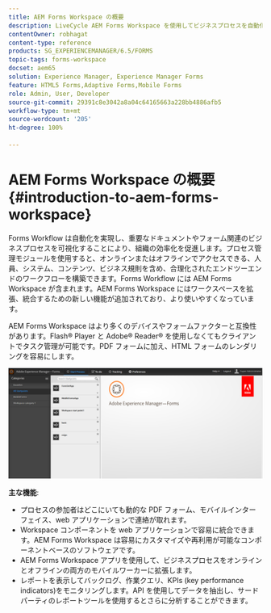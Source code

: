 ```yaml
---
title: AEM Forms Workspace の概要
description: LiveCycle AEM Forms Workspace を使用してビジネスプロセスを自動化することにより、組織の効率化を促進し、ペーパーレスなオフィス環境を作ります。
contentOwner: robhagat
content-type: reference
products: SG_EXPERIENCEMANAGER/6.5/FORMS
topic-tags: forms-workspace
docset: aem65
solution: Experience Manager, Experience Manager Forms
feature: HTML5 Forms,Adaptive Forms,Mobile Forms
role: Admin, User, Developer
source-git-commit: 29391c8e3042a8a04c64165663a228bb4886afb5
workflow-type: tm+mt
source-wordcount: '205'
ht-degree: 100%

---
```


# AEM Forms Workspace の概要{#introduction-to-aem-forms-workspace}

Forms Workflow は自動化を実現し、重要なドキュメントやフォーム関連のビジネスプロセスを可視化することにより、組織の効率化を促進します。プロセス管理モジュールを使用すると、オンラインまたはオフラインでアクセスできる、人員、システム、コンテンツ、ビジネス規則を含め、合理化されたエンドツーエンドのワークフローを構築できます。Forms Workflow には AEM Forms Workspace が含まれます。AEM Forms Workspace にはワークスペースを拡張、統合するための新しい機能が追加されており、より使いやすくなっています。

AEM Forms Workspace はより多くのデバイスやフォームファクターと互換性があります。Flash® Player と Adobe® Reader® を使用しなくてもクライアントでタスク管理が可能です。PDF フォームに加え、HTML フォームのレンダリングを容易にします。

![html-ws](assets/html-ws.png)

**主な機能**:

* プロセスの参加者はどこにいても動的な PDF フォーム、モバイルインターフェイス、web アプリケーションで連絡が取れます。
* Workspace コンポーネントを web アプリケーションで容易に統合できます。AEM Forms Workspace は容易にカスタマイズや再利用が可能なコンポーネントベースのソフトウェアです。
* AEM Forms Workspace アプリを使用して、ビジネスプロセスをオンラインとオフラインの両方のモバイルワーカーに拡張します。
* レポートを表示してバックログ、作業クエリ、KPIs (key performance indicators)をモニタリングします。API を使用してデータを抽出し、サードパーティのレポートツールを使用するとさらに分析することができます。
